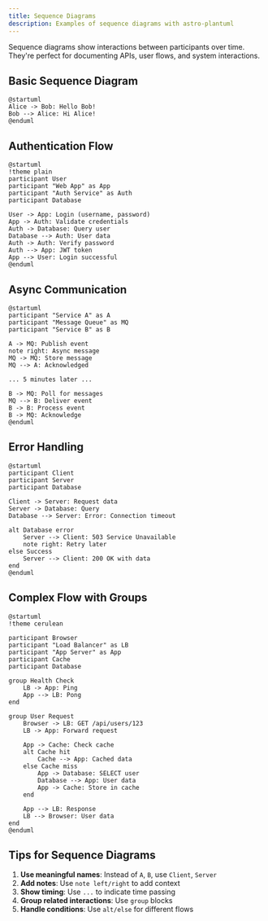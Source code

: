 ```yaml
---
title: Sequence Diagrams
description: Examples of sequence diagrams with astro-plantuml
---
```


Sequence diagrams show interactions between participants over time. They're perfect for documenting APIs, user flows, and system interactions.

## Basic Sequence Diagram

```plantuml
@startuml
Alice -> Bob: Hello Bob!
Bob --> Alice: Hi Alice!
@enduml
```

## Authentication Flow

```plantuml
@startuml
!theme plain
participant User
participant "Web App" as App
participant "Auth Service" as Auth
participant Database

User -> App: Login (username, password)
App -> Auth: Validate credentials
Auth -> Database: Query user
Database --> Auth: User data
Auth -> Auth: Verify password
Auth --> App: JWT token
App --> User: Login successful
@enduml
```

## Async Communication

```plantuml
@startuml
participant "Service A" as A
participant "Message Queue" as MQ
participant "Service B" as B

A -> MQ: Publish event
note right: Async message
MQ -> MQ: Store message
MQ --> A: Acknowledged

... 5 minutes later ...

B -> MQ: Poll for messages
MQ --> B: Deliver event
B -> B: Process event
B -> MQ: Acknowledge
@enduml
```

## Error Handling

```plantuml
@startuml
participant Client
participant Server
participant Database

Client -> Server: Request data
Server -> Database: Query
Database --> Server: Error: Connection timeout

alt Database error
    Server --> Client: 503 Service Unavailable
    note right: Retry later
else Success
    Server --> Client: 200 OK with data
end
@enduml
```

## Complex Flow with Groups

```plantuml
@startuml
!theme cerulean

participant Browser
participant "Load Balancer" as LB
participant "App Server" as App
participant Cache
participant Database

group Health Check
    LB -> App: Ping
    App --> LB: Pong
end

group User Request
    Browser -> LB: GET /api/users/123
    LB -> App: Forward request
    
    App -> Cache: Check cache
    alt Cache hit
        Cache --> App: Cached data
    else Cache miss
        App -> Database: SELECT user
        Database --> App: User data
        App -> Cache: Store in cache
    end
    
    App --> LB: Response
    LB --> Browser: User data
end
@enduml
```

## Tips for Sequence Diagrams

1. **Use meaningful names**: Instead of `A`, `B`, use `Client`, `Server`
2. **Add notes**: Use `note left/right` to add context
3. **Show timing**: Use `...` to indicate time passing
4. **Group related interactions**: Use `group` blocks
5. **Handle conditions**: Use `alt/else` for different flows